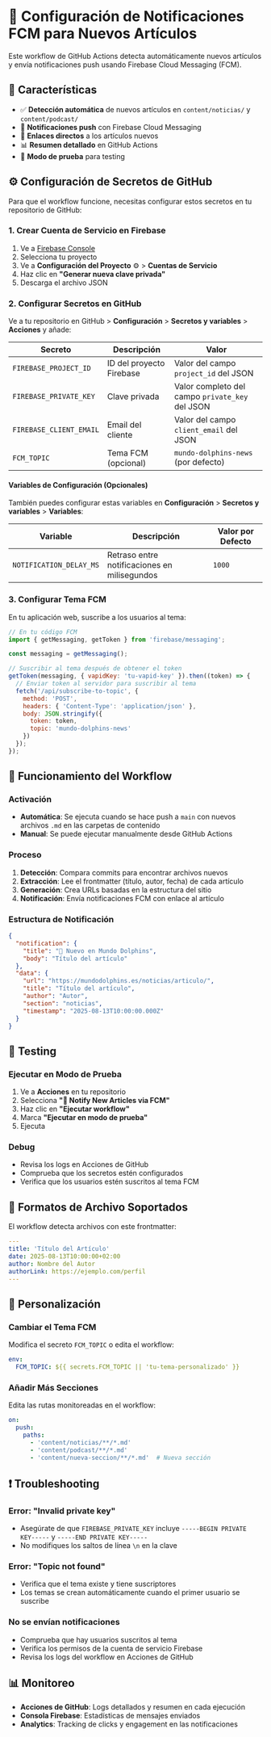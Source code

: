 # 🔔 Configuración de Notificaciones FCM para Nuevos Artículos

Este workflow de GitHub Actions detecta automáticamente nuevos artículos y envía notificaciones push usando Firebase Cloud Messaging (FCM).

## 🚀 Características

- ✅ **Detección automática** de nuevos artículos en `content/noticias/` y `content/podcast/`
- 📱 **Notificaciones push** con Firebase Cloud Messaging
- 🔗 **Enlaces directos** a los artículos nuevos
- 📊 **Resumen detallado** en GitHub Actions
- 🧪 **Modo de prueba** para testing

## ⚙️ Configuración de Secretos de GitHub

Para que el workflow funcione, necesitas configurar estos secretos en tu repositorio de GitHub:

### 1. Crear Cuenta de Servicio en Firebase

1. Ve a [Firebase Console](https://console.firebase.google.com)
2. Selecciona tu proyecto
3. Ve a **Configuración del Proyecto** ⚙️ > **Cuentas de Servicio**
4. Haz clic en **"Generar nueva clave privada"**
5. Descarga el archivo JSON

### 2. Configurar Secretos en GitHub

Ve a tu repositorio en GitHub > **Configuración** > **Secretos y variables** > **Acciones** y añade:

| Secreto | Descripción | Valor |
|---------|-------------|-------|
| `FIREBASE_PROJECT_ID` | ID del proyecto Firebase | Valor del campo `project_id` del JSON |
| `FIREBASE_PRIVATE_KEY` | Clave privada | Valor completo del campo `private_key` del JSON |
| `FIREBASE_CLIENT_EMAIL` | Email del cliente | Valor del campo `client_email` del JSON |
| `FCM_TOPIC` | Tema FCM (opcional) | `mundo-dolphins-news` (por defecto) |

#### Variables de Configuración (Opcionales)

También puedes configurar estas variables en **Configuración** > **Secretos y variables** > **Variables**:

| Variable | Descripción | Valor por Defecto |
|----------|-------------|-------------------|
| `NOTIFICATION_DELAY_MS` | Retraso entre notificaciones en milisegundos | `1000` |

### 3. Configurar Tema FCM

En tu aplicación web, suscribe a los usuarios al tema:

```javascript
// En tu código FCM
import { getMessaging, getToken } from 'firebase/messaging';

const messaging = getMessaging();

// Suscribir al tema después de obtener el token
getToken(messaging, { vapidKey: 'tu-vapid-key' }).then((token) => {
  // Enviar token al servidor para suscribir al tema
  fetch('/api/subscribe-to-topic', {
    method: 'POST',
    headers: { 'Content-Type': 'application/json' },
    body: JSON.stringify({ 
      token: token, 
      topic: 'mundo-dolphins-news' 
    })
  });
});
```

## 🔄 Funcionamiento del Workflow

### Activación
- **Automática**: Se ejecuta cuando se hace push a `main` con nuevos archivos `.md` en las carpetas de contenido
- **Manual**: Se puede ejecutar manualmente desde GitHub Actions

### Proceso
1. **Detección**: Compara commits para encontrar archivos nuevos
2. **Extracción**: Lee el frontmatter (título, autor, fecha) de cada artículo
3. **Generación**: Crea URLs basadas en la estructura del sitio
4. **Notificación**: Envía notificaciones FCM con enlace al artículo

### Estructura de Notificación
```json
{
  "notification": {
    "title": "🐬 Nuevo en Mundo Dolphins",
    "body": "Título del artículo"
  },
  "data": {
    "url": "https://mundodolphins.es/noticias/articulo/",
    "title": "Título del artículo",
    "author": "Autor",
    "section": "noticias",
    "timestamp": "2025-08-13T10:00:00.000Z"
  }
}
```

## 🧪 Testing

### Ejecutar en Modo de Prueba
1. Ve a **Acciones** en tu repositorio
2. Selecciona **"🔔 Notify New Articles via FCM"**
3. Haz clic en **"Ejecutar workflow"**
4. Marca **"Ejecutar en modo de prueba"**
5. Ejecuta

### Debug
- Revisa los logs en Acciones de GitHub
- Comprueba que los secretos estén configurados
- Verifica que los usuarios estén suscritos al tema FCM

## 📝 Formatos de Archivo Soportados

El workflow detecta archivos con este frontmatter:

```yaml
---
title: 'Título del Artículo'
date: 2025-08-13T10:00:00+02:00
author: Nombre del Autor
authorLink: https://ejemplo.com/perfil
---
```

## 🔧 Personalización

### Cambiar el Tema FCM
Modifica el secreto `FCM_TOPIC` o edita el workflow:

```yaml
env:
  FCM_TOPIC: ${{ secrets.FCM_TOPIC || 'tu-tema-personalizado' }}
```

### Añadir Más Secciones
Edita las rutas monitoreadas en el workflow:

```yaml
on:
  push:
    paths:
      - 'content/noticias/**/*.md'
      - 'content/podcast/**/*.md'
      - 'content/nueva-seccion/**/*.md'  # Nueva sección
```

## ❗ Troubleshooting

### Error: "Invalid private key"
- Asegúrate de que `FIREBASE_PRIVATE_KEY` incluye `-----BEGIN PRIVATE KEY-----` y `-----END PRIVATE KEY-----`
- No modifiques los saltos de línea `\n` en la clave

### Error: "Topic not found"
- Verifica que el tema existe y tiene suscriptores
- Los temas se crean automáticamente cuando el primer usuario se suscribe

### No se envían notificaciones
- Comprueba que hay usuarios suscritos al tema
- Verifica los permisos de la cuenta de servicio Firebase
- Revisa los logs del workflow en Acciones de GitHub

## 📊 Monitoreo

- **Acciones de GitHub**: Logs detallados y resumen en cada ejecución
- **Consola Firebase**: Estadísticas de mensajes enviados
- **Analytics**: Tracking de clicks y engagement en las notificaciones
